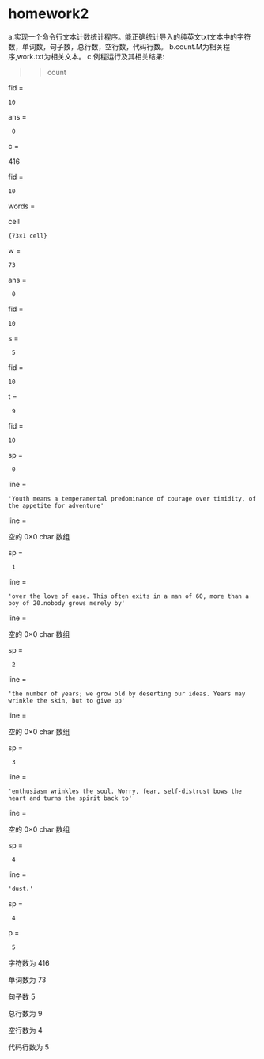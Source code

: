 # homework2
a.实现一个命令行文本计数统计程序。能正确统计导入的纯英文txt文本中的字符数，单词数，句子数，总行数，空行数，代码行数。
b.count.M为相关程序,work.txt为相关文本。
c.例程运行及其相关结果:
>> count

fid =

    10


ans =

     0


c =

   416


fid =

    10


words =

  cell

    {73×1 cell}


w =

    73


ans =

     0


fid =

    10


s =

     5


fid =

    10


t =

     9


fid =

    10


sp =

     0


line =

    'Youth means a temperamental predominance of courage over timidity, of the appetite for adventure'


line =

  空的 0×0 char 数组


sp =

     1


line =

    'over the love of ease. This often exits in a man of 60, more than a boy of 20.nobody grows merely by'


line =

  空的 0×0 char 数组


sp =

     2


line =

    'the number of years; we grow old by deserting our ideas. Years may wrinkle the skin, but to give up'


line =

  空的 0×0 char 数组


sp =

     3


line =

    'enthusiasm wrinkles the soul. Worry, fear, self-distrust bows the heart and turns the spirit back to'


line =

  空的 0×0 char 数组


sp =

     4


line =

    'dust.'


sp =

     4


p =

     5

字符数为
   416

单词数为
    73

句子数
     5

总行数为
     9

空行数为
     4

代码行数为
     5

>> 
>>

